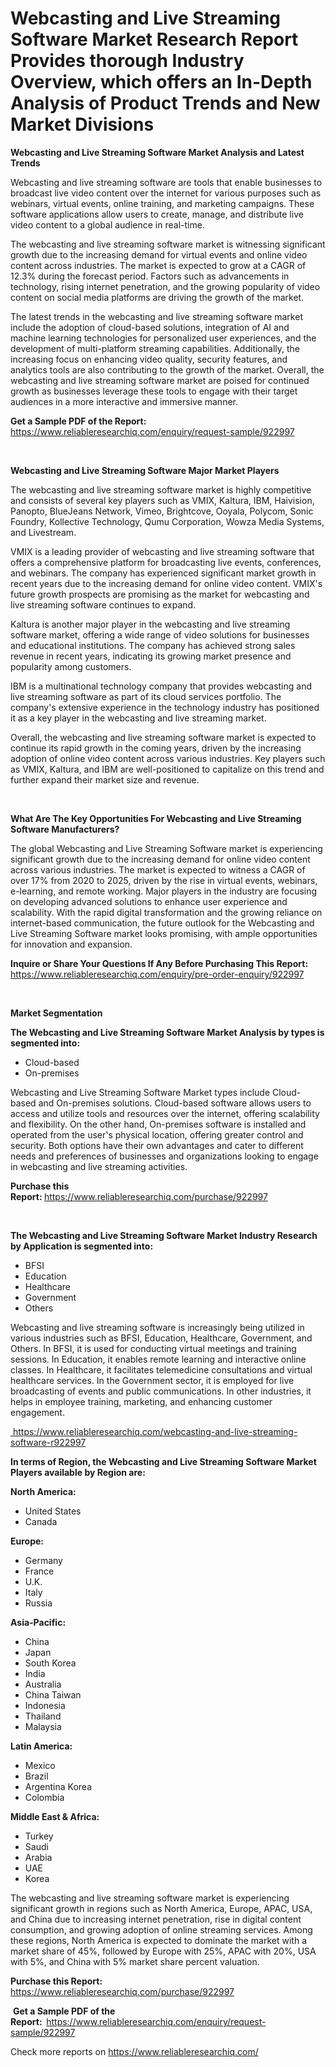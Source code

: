 <p><h1>Webcasting and Live Streaming Software Market Research Report Provides thorough Industry Overview, which offers an In-Depth Analysis of Product Trends and New Market Divisions</h1></p><p><strong>Webcasting and Live Streaming Software Market Analysis and Latest Trends</strong></p>
<p><p>Webcasting and live streaming software are tools that enable businesses to broadcast live video content over the internet for various purposes such as webinars, virtual events, online training, and marketing campaigns. These software applications allow users to create, manage, and distribute live video content to a global audience in real-time.</p><p>The webcasting and live streaming software market is witnessing significant growth due to the increasing demand for virtual events and online video content across industries. The market is expected to grow at a CAGR of 12.3% during the forecast period. Factors such as advancements in technology, rising internet penetration, and the growing popularity of video content on social media platforms are driving the growth of the market.</p><p>The latest trends in the webcasting and live streaming software market include the adoption of cloud-based solutions, integration of AI and machine learning technologies for personalized user experiences, and the development of multi-platform streaming capabilities. Additionally, the increasing focus on enhancing video quality, security features, and analytics tools are also contributing to the growth of the market. Overall, the webcasting and live streaming software market are poised for continued growth as businesses leverage these tools to engage with their target audiences in a more interactive and immersive manner.</p></p>
<p><strong>Get a Sample PDF of the Report:&nbsp;</strong> <a href="https://www.reliableresearchiq.com/enquiry/request-sample/922997">https://www.reliableresearchiq.com/enquiry/request-sample/922997</a></p>
<p>&nbsp;</p>
<p><strong>Webcasting and Live Streaming Software Major Market Players</strong></p>
<p><p>The webcasting and live streaming software market is highly competitive and consists of several key players such as VMIX, Kaltura, IBM, Haivision, Panopto, BlueJeans Network, Vimeo, Brightcove, Ooyala, Polycom, Sonic Foundry, Kollective Technology, Qumu Corporation, Wowza Media Systems, and Livestream.</p><p>VMIX is a leading provider of webcasting and live streaming software that offers a comprehensive platform for broadcasting live events, conferences, and webinars. The company has experienced significant market growth in recent years due to the increasing demand for online video content. VMIX's future growth prospects are promising as the market for webcasting and live streaming software continues to expand.</p><p>Kaltura is another major player in the webcasting and live streaming software market, offering a wide range of video solutions for businesses and educational institutions. The company has achieved strong sales revenue in recent years, indicating its growing market presence and popularity among customers.</p><p>IBM is a multinational technology company that provides webcasting and live streaming software as part of its cloud services portfolio. The company's extensive experience in the technology industry has positioned it as a key player in the webcasting and live streaming market.</p><p>Overall, the webcasting and live streaming software market is expected to continue its rapid growth in the coming years, driven by the increasing adoption of online video content across various industries. Key players such as VMIX, Kaltura, and IBM are well-positioned to capitalize on this trend and further expand their market size and revenue.</p></p>
<p>&nbsp;</p>
<p><strong>What Are The Key Opportunities For Webcasting and Live Streaming Software Manufacturers?</strong></p>
<p><p>The global Webcasting and Live Streaming Software market is experiencing significant growth due to the increasing demand for online video content across various industries. The market is expected to witness a CAGR of over 17% from 2020 to 2025, driven by the rise in virtual events, webinars, e-learning, and remote working. Major players in the industry are focusing on developing advanced solutions to enhance user experience and scalability. With the rapid digital transformation and the growing reliance on internet-based communication, the future outlook for the Webcasting and Live Streaming Software market looks promising, with ample opportunities for innovation and expansion.</p></p>
<p><strong>Inquire or Share Your Questions If Any Before Purchasing This Report:</strong> <a href="https://www.reliableresearchiq.com/enquiry/pre-order-enquiry/922997">https://www.reliableresearchiq.com/enquiry/pre-order-enquiry/922997</a></p>
<p>&nbsp;</p>
<p><strong>Market Segmentation</strong></p>
<p><strong>The Webcasting and Live Streaming Software Market Analysis by types is segmented into:</strong></p>
<p><ul><li>Cloud-based</li><li>On-premises</li></ul></p>
<p><p>Webcasting and Live Streaming Software Market types include Cloud-based and On-premises solutions. Cloud-based software allows users to access and utilize tools and resources over the internet, offering scalability and flexibility. On the other hand, On-premises software is installed and operated from the user's physical location, offering greater control and security. Both options have their own advantages and cater to different needs and preferences of businesses and organizations looking to engage in webcasting and live streaming activities.</p></p>
<p><strong>Purchase this Report:&nbsp;</strong><a href="https://www.reliableresearchiq.com/purchase/922997">https://www.reliableresearchiq.com/purchase/922997</a></p>
<p>&nbsp;</p>
<p><strong>The Webcasting and Live Streaming Software Market Industry Research by Application is segmented into:</strong></p>
<p><ul><li>BFSI</li><li>Education</li><li>Healthcare</li><li>Government</li><li>Others</li></ul></p>
<p><p>Webcasting and live streaming software is increasingly being utilized in various industries such as BFSI, Education, Healthcare, Government, and Others. In BFSI, it is used for conducting virtual meetings and training sessions. In Education, it enables remote learning and interactive online classes. In Healthcare, it facilitates telemedicine consultations and virtual healthcare services. In the Government sector, it is employed for live broadcasting of events and public communications. In other industries, it helps in employee training, marketing, and enhancing customer engagement.</p></p>
<p><a href="https://www.reliableresearchiq.com/webcasting-and-live-streaming-software-r922997">&nbsp;https://www.reliableresearchiq.com/webcasting-and-live-streaming-software-r922997</a></p>
<p><strong>In terms of Region, the Webcasting and Live Streaming Software Market Players available by Region are:</strong></p>
<p>
    <p> <strong> North America: </strong>
        <ul>
            <li>United States</li>
            <li>Canada</li>
        </ul>
        </p> 
    <p> <strong> Europe: </strong>
        <ul>
            <li>Germany</li>
            <li>France</li>
            <li>U.K.</li>
            <li>Italy</li>
            <li>Russia</li>
        </ul>
        </p> 
    <p> <strong> Asia-Pacific: </strong>
        <ul>
            <li>China</li>
            <li>Japan</li>
            <li>South Korea</li>
            <li>India</li>
            <li>Australia</li>
            <li>China Taiwan</li>
            <li>Indonesia</li>
            <li>Thailand</li>
            <li>Malaysia</li>
        </ul>
        </p> 
    <p> <strong> Latin America: </strong>
        <ul>
            <li>Mexico</li>
            <li>Brazil</li>
            <li>Argentina Korea</li>
            <li>Colombia</li>
        </ul>
        </p> 
    <p> <strong> Middle East & Africa: </strong>
        <ul>
            <li>Turkey</li>
            <li>Saudi</li>
            <li>Arabia</li>
            <li>UAE</li>
            <li>Korea</li>
        </ul>
    </p>
    </p>
<p><p>The webcasting and live streaming software market is experiencing significant growth in regions such as North America, Europe, APAC, USA, and China due to increasing internet penetration, rise in digital content consumption, and growing adoption of online streaming services. Among these regions, North America is expected to dominate the market with a market share of 45%, followed by Europe with 25%, APAC with 20%, USA with 5%, and China with 5% market share percent valuation.</p></p>
<p><strong>Purchase this Report: </strong><a href="https://www.reliableresearchiq.com/purchase/922997">https://www.reliableresearchiq.com/purchase/922997</a></p>
<p>&nbsp;<strong>Get a Sample PDF of the Report:&nbsp;&nbsp;</strong><a href="https://www.reliableresearchiq.com/enquiry/request-sample/922997">https://www.reliableresearchiq.com/enquiry/request-sample/922997</a></p>
<p><strong></strong></p>
<p>Check more reports on <a href="https://www.reliableresearchiq.com/">https://www.reliableresearchiq.com/</a></p>